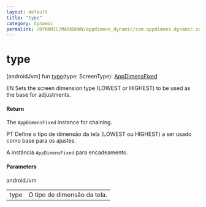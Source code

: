 ```yaml
---
layout: default
title: "type"
category: dynamic
permalink: /DYNAMIC/MARKDOWN/appdimens_dynamic/com.appdimens.dynamic.code/-app-dimens-fixed/type.html
---
```


# type

[androidJvm]
fun [type](type.md)(type: ScreenType): [AppDimensFixed](index.md)

EN Sets the screen dimension type (LOWEST or HIGHEST) to be used as the base for adjustments.

#### Return

The `AppDimensFixed` instance for chaining.

PT Define o tipo de dimensão da tela (LOWEST ou HIGHEST) a ser usado como base para os ajustes.

A instância `AppDimensFixed` para encadeamento.

#### Parameters

androidJvm

| | |
|---|---|
| type | O tipo de dimensão da tela. |